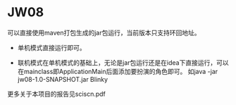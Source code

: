 # JW08
可以直接使用maven打包生成的jar包运行，当前版本只支持环回地址。

+ 单机模式直接运行即可。

+ 联机模式在单机模式的基础上，无论是jar包运行还是在idea下直接运行，可以
在mainclass即ApplicationMain后面添加要扮演的角色即可。
如java -jar jw08-1.0-SNAPSHOT.jar Blinky

更多关于本项目的报告见sciscn.pdf